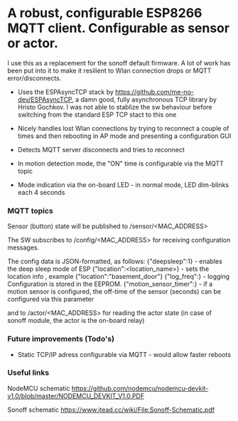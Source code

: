# A robust, configurable ESP8266 MQTT client. Configurable as sensor or actor.

I use this as a replacement for the sonoff default firmware. A lot of work has been put into it to make it resilient to Wlan connection drops or MQTT error/disconnects.

* Uses the ESPAsyncTCP stack by https://github.com/me-no-dev/ESPAsyncTCP, a damn good, fully asynchronous TCP library by Hristo Gochkov. I was not able to stablize the sw behaviour before switching from the standard ESP TCP stact to this one
* Nicely handles lost Wlan connections by trying to reconnect a couple of times and then rebooting in AP mode and presenting a configuration GUI
* Detects MQTT server disconnects and tries to reconnect

* In motion detection mode, the "ON" time is configurable via the MQTT topic
* Mode indication via the on-board LED - in normal mode, LED dim-blinks each 4 seconds


### MQTT topics
Sensor (button) state will be published to /sensor/<MAC_ADDRESS>

The SW subscribes to /config/<MAC_ADDRESS> for receiving configuration messages.

The config data is JSON-formatted, as follows:
{"deepsleep":1} - enables the deep sleep mode of ESP
{"location":<location_name>} - sets the location info , example {"location":"basement_door"}
{"log_freq":<int>} - logging
Configuration is stored in the EEPROM.
{"motion_sensor_timer":<int>} - if a motion sensor is configured, the off-time of the sensor (seconds) can be configured via this parameter

and to /actor/<MAC_ADDRESS> for reading the actor state (in case of sonoff module, the actor is the on-board relay)


### Future improvements (Todo's)
* Static TCP/IP adress configurable via MQTT - would allow faster reboots

### Useful links
NodeMCU schematic https://github.com/nodemcu/nodemcu-devkit-v1.0/blob/master/NODEMCU_DEVKIT_V1.0.PDF

Sonoff schematic https://www.itead.cc/wiki/File:Sonoff-Schematic.pdf
